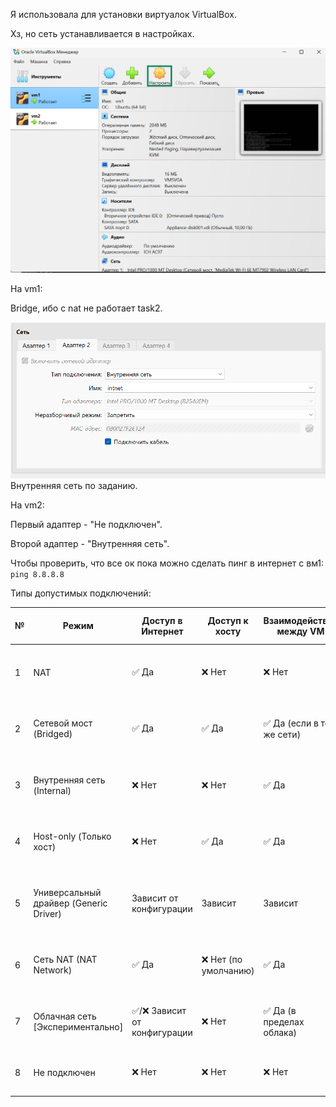 Я использовала для установки виртуалок VirtualBox.

Хз, но сеть устанавливается в настройках.

![alt text](img/settings.png)

На vm1:

Bridge, ибо с nat не работает task2.

![alt text](img/vm1Ad2.png)
Внутренняя сеть по заданию.

На vm2:

Первый адаптер - "Не подключен".

Второй адаптер - "Внутренняя сеть".

Чтобы проверить, что все ок пока можно сделать пинг в интернет с вм1: `ping 8.8.8.8`


Типы допустимых подключений:

|№	| Режим	|Доступ в Интернет	|Доступ к хосту	|Взаимодействие между VM	|IP-адрес для VM	|Используемый интерфейс хоста|	Проброс портов	|Особенности и детали|
|--|--|--|--|--|--|--|--|--|
|1|	NAT|	✅ Да|	❌ Нет|	❌ Нет	|Внутренний NAT	|Нет (через встроенный NAT движок)	|✅ Да (вручную)|	Простая настройка, изоляция от сети, удобен для интернета.|
|2|	Сетевой мост (Bridged)|	✅ Да|	✅ Да	|✅ Да (если в той же сети)|	Внешний (DHCP или статический)|	Физический адаптер хоста	|❌ Нет	|VM выглядит как отдельное устройство в сети, видна всем.|
|3|	Внутренняя сеть (Internal)	|❌ Нет	|❌ Нет	|✅ Да	|Внутренний IP	|Нет	|❌ Нет	|Полностью изолированная сеть между VM, без выхода наружу.|
|4|	Host-only (Только хост)|	❌ Нет|	✅ Да	|✅ Да	|IP из host-only сети|	Специальный виртуальный адаптер (vboxnetX)|	❌ Нет	|Нет интернета, но доступ к хосту, удобно для локальных тестов.|
|5|	Универсальный драйвер (Generic Driver)	|Зависит от конфигурации|	Зависит	|Зависит	|Зависит|	Зависит (напр., UDP tunnel)|	Зависит|	Для продвинутых задач (например, туннелирование UDP).|
|6	|Сеть NAT (NAT Network)	|✅ Да	|❌ Нет (по умолчанию)|	✅ Да|	Внутренний NAT	|Нет (внутренний NAT)	|✅ Да (настраивается)	|Объединяет несколько VM с NAT, удобен для приватной сети + интернет.|
|7	|Облачная сеть [Экспериментально]|	✅/❌ Зависит от конфигурации|	❌ Нет	|✅ Да (в пределах облака)	|Зависит|	Виртуальный (облачный)	|❌ Нет (пока что)	|Для специфичных задач через облако, тестовая функция.|
|8|	Не подключен|	❌ Нет|	❌ Нет|	❌ Нет|	Нет|	Нет|	❌ Нет	|Полностью изолирована, нет сетевого взаимодействия.|
